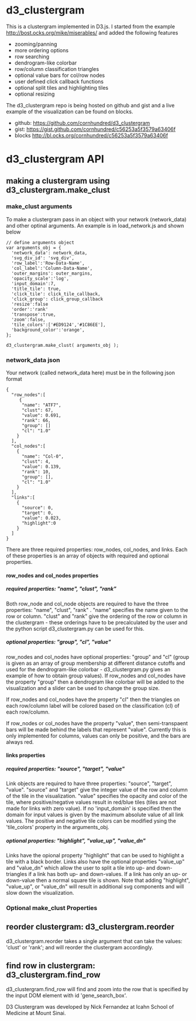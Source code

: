 # d3_clustergram 

This is a clustergram implemented in D3.js. I started from the example http://bost.ocks.org/mike/miserables/ and added the following features 
  
- zooming/panning
- more ordering options 
- row searching
- dendrogram-like colorbar
- row/column classification triangles
- optional value bars for col/row nodes 
- user defined click callback functions
- optional split tiles and highlighting tiles
- optional resizing

The d3_clustergram repo is being hosted on github and gist and a live example of the visualization can be found on blocks. 
- github: https://github.com/cornhundred/d3_clustergram 
- gist: https://gist.github.com/cornhundred/c56253a5f3579a63406f
- blocks http://bl.ocks.org/cornhundred/c56253a5f3579a63406f

# d3_clustergram API

## making a clustergram using d3_clustergram.make_clust

### make_clust arguments 
To make a clustergram pass in an object with your network (network_data) and other optinal arguments. An example is in load_network.js and shown below 

```
// define arguments object 
var arguments_obj = {
  'network_data': network_data,
  'svg_div_id': 'svg_div',
  'row_label':'Row-Data-Name',
  'col_label':'Column-Data-Name',
  'outer_margins': outer_margins,
  'opacity_scale':'log',
  'input_domain':7,
  'title_tile': true,
  'click_tile': click_tile_callback,
  'click_group': click_group_callback
  'resize':false
  'order':'rank'
  'transpose':true,
  'zoom':false,
  'tile_colors':['#ED9124','#1C86EE'],
  'background_color':'orange',
};

d3_clustergram.make_clust( arguments_obj );
``` 

### network_data json
Your network (called network_data here) must be in the following json format 

```
{
  "row_nodes":[
     {
      "name": "ATF7",
      "clust": 67,
      "value": 0.691,
      "rank": 66,
      "group": []
      "cl": "1.0"
    }
  ],
  "col_nodes":[
    {
      "name": "Col-0",
      "clust": 4,
      "value": 0.139,
      "rank": 10,
      "group": [],
      "cl": "1.0"
    }
  ],
  "links":[
    {
      "source": 0,
      "target": 0,
      "value": 0.023,
      "highlight":0
    }
  ]
}
```

There are three required properties: row_nodes, col_nodes, and links. Each of these properties is an array of objects with required and optional properties. 

#### row_nodes and col_nodes properties 

##### required properties: "name", "clust", "rank" 
Both row_node and col_node objects are required to have the three properties: "name", "clust", "rank" . "name" specifies the name given to the row or column. "clust" and "rank" give the ordering of the row or column in the clustergram - these orderings have to be precalculated by the user and the python script d3_clustergram.py can be used for this. 

##### optional properties: "group", "cl", "value"
row_nodes and col_nodes have optional properties: "group" and "cl" (group is given as an array of group membership at different distance cutoffs and used for the dendrogram-like colorbar - d3_clustergram.py gives an example of how to obtain group values). If row_nodes and col_nodes have the property "group" then a dendrogram like colorbar will be added to the visualization and a slider can be used to change the group size. 

If row_nodes and col_nodes have the property "cl" then the triangles on each row/column label will be colored based on the classification (cl) of each row/column. 

If row_nodes or col_nodes have the property "value", then semi-transpaent bars will be made behind the labels that represent 
"value". Currently this is only implemented for columns, values can only be positive, and the bars are always red. 

#### links properties 

##### required properties: "source", "target", "value"
Link objects are required to have three properties: "source", "target", "value". "source" and "target" give the integer value of the row and column of the tile in the visualization. "value" specifies the opacity and color of the tile, where positive/negative values result in red/blue tiles (tiles are not made for links with zero value). If no 'input_domain' is specified then the domain for input values is given by the maximum absolute value of all link values. The positive and negative tile colors can be modified ysing the 'tile_colors' property in the arguments_obj. 

##### optional properties: "highlight", "value_up", "value_dn"
Links have the opional property "highlight" that can be used to highlight a tile with a black border. Links also have the optional properties "value_up" and "value_dn" which allow the user to split a tile into up- and down-triangles if a link has both up- and down-values. If a link has only an up- or down-value then a normal square tile is shown. Note that adding "highlight", "value_up", or "value_dn" will result in additional svg components and will slow down the visualization. 

### Optional make_clust Properties 

## reorder clustergram: d3_clustergram.reorder

d3_clustergram.reorder takes a single argument that can take the values: 'clust' or 'rank'; and will reorder the clustergram accordingly. 

## find row in clustergram: d3_clustergram.find_row
d3_clustergram.find_row will find and zoom into the row that is specified by the input DOM element with id 'gene_search_box'. 

D3 Clustergram was developed by Nick Fernandez at Icahn School of Medicine at Mount Sinai. 